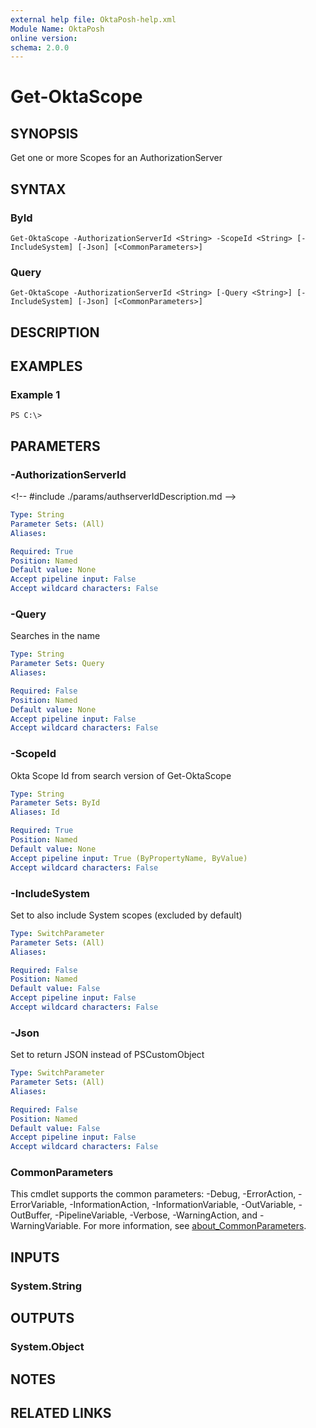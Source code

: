 ```yaml
---
external help file: OktaPosh-help.xml
Module Name: OktaPosh
online version:
schema: 2.0.0
---
```


# Get-OktaScope

## SYNOPSIS
Get one or more Scopes for an AuthorizationServer

## SYNTAX

### ById
```
Get-OktaScope -AuthorizationServerId <String> -ScopeId <String> [-IncludeSystem] [-Json] [<CommonParameters>]
```

### Query
```
Get-OktaScope -AuthorizationServerId <String> [-Query <String>] [-IncludeSystem] [-Json] [<CommonParameters>]
```

## DESCRIPTION

## EXAMPLES

### Example 1
```
PS C:\>
```

## PARAMETERS

### -AuthorizationServerId
\<!-- #include ./params/authserverIdDescription.md --\>

```yaml
Type: String
Parameter Sets: (All)
Aliases:

Required: True
Position: Named
Default value: None
Accept pipeline input: False
Accept wildcard characters: False
```

### -Query
Searches in the name

```yaml
Type: String
Parameter Sets: Query
Aliases:

Required: False
Position: Named
Default value: None
Accept pipeline input: False
Accept wildcard characters: False
```

### -ScopeId
Okta Scope Id from search version of Get-OktaScope

```yaml
Type: String
Parameter Sets: ById
Aliases: Id

Required: True
Position: Named
Default value: None
Accept pipeline input: True (ByPropertyName, ByValue)
Accept wildcard characters: False
```

### -IncludeSystem
Set to also include System scopes (excluded by default)

```yaml
Type: SwitchParameter
Parameter Sets: (All)
Aliases:

Required: False
Position: Named
Default value: False
Accept pipeline input: False
Accept wildcard characters: False
```

### -Json
Set to return JSON instead of PSCustomObject

```yaml
Type: SwitchParameter
Parameter Sets: (All)
Aliases:

Required: False
Position: Named
Default value: False
Accept pipeline input: False
Accept wildcard characters: False
```

### CommonParameters
This cmdlet supports the common parameters: -Debug, -ErrorAction, -ErrorVariable, -InformationAction, -InformationVariable, -OutVariable, -OutBuffer, -PipelineVariable, -Verbose, -WarningAction, and -WarningVariable. For more information, see [about_CommonParameters](http://go.microsoft.com/fwlink/?LinkID=113216).

## INPUTS

### System.String
## OUTPUTS

### System.Object
## NOTES

## RELATED LINKS
